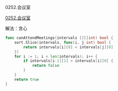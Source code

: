 0252.会议室

[0252.会议室](https://leetcode.cn/problems/meeting-rooms/)



解法：贪心



```go
func canAttendMeetings(intervals [][]int) bool {
	sort.Slice(intervals, func(i, j int) bool {
		return intervals[i][0] < intervals[j][0]
	})
	for i := 1; i < len(intervals); i++ {
		if intervals[i-1][1] > intervals[i][0] {
			return false
		}
	}
	return true
}
```
